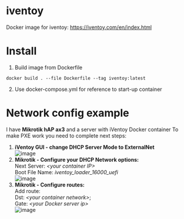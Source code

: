 # iventoy
Docker image for iventoy: https://iventoy.com/en/index.html
# Install
1. Build image from Dockerfile
```
docker build . --file Dockerfile --tag iventoy:latest
```
2. Use docker-compose.yml for reference to start-up container
# Network config example
I have **Mikrotik hAP ax3** and a server with iVentoy Docker container
To make PXE work you need to complete next steps:
  1. **iVentoy GUI - change DHCP Server Mode to ExternalNet**\
    ![image](https://github.com/user-attachments/assets/e9686ae9-2876-40e2-b86b-3e0d0c6b5f46)
  2. **Mikrotik - Configure your DHCP Network options:**\
    Next Server: *\<your container IP>*\
    Boot File Name: _iventoy_loader_16000_uefi_\
  ![image](https://github.com/user-attachments/assets/53574126-1766-4d39-84e1-41a1bec2ae4c)
  3. **Mikrotik - Configure routes:**\
    Add route:\
      Dst: *\<your container network>*;\
      Gate: *\<your Docker server ip>*\
  ![image](https://github.com/user-attachments/assets/28c0af81-af29-490f-a61d-075d1baa0715)
